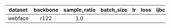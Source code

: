 |dataset|backbone|sample_ratio|batch_size|lr|loss|ijbc|
|:----:|:----:|:----:|:----:|:----:|:----:|:----:|
|webface|r122|1.0||||
